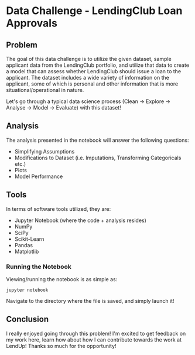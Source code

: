 # Data Challenge - LendingClub Loan Approvals

## Problem
The goal of this data challenge is to utilize the given dataset, sample applicant data from the LendingClub portfolio, and utilize that data to create a model that can assess whether LendingClub should issue a loan to the applicant. The dataset includes a wide variety of information on the applicant, some of which is personal and other information that is more situational/operational in nature.

Let's go through a typical data science process (Clean -> Explore -> Analyse -> Model -> Evaluate) with this dataset!

## Analysis

The analysis presented in the notebook will answer the following questions:

- Simplifying Assumptions
- Modifications to Dataset (i.e. Imputations, Transforming Categoricals etc.)
- Plots
- Model Performance

## Tools

In terms of software tools utilized, they are:
- Jupyter Notebook (where the code + analysis resides)
- NumPy
- SciPy
- Scikit-Learn
- Pandas
- Matplotlib

### Running the Notebook

Viewing/running the notebook is as simple as:

    jupyter notebook

Navigate to the directory where the file is saved, and simply launch it!

## Conclusion

I really enjoyed going through this problem! I'm excited to get feedback on my work here, learn how about how I can contribute towards the work at LendUp! Thanks so much for the opportunity!